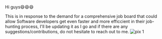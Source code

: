 Hi guys😄😄😄

This is in response to the demand for a comprehensive job board that could allow Software developers get even faster and more efficcient in their job-hunting process, I'll be updating it as I go and if there are any suggestions/contributions, do not hesitate to reach out to me.
![pix 1](https://user-images.githubusercontent.com/50581464/227724806-d1cae464-6f3b-42d9-b29c-dfedcc1222ed.png)
